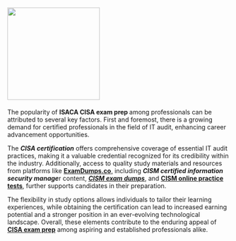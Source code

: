 # <h1 dir="ltr"><img src="https://scontent.flhe25-1.fna.fbcdn.net/v/t39.30808-1/327323970_691111326071350_6664770290650579837_n.jpg?_nc_cat=111&amp;ccb=1-7&amp;_nc_sid=f4b9fd&amp;_nc_ohc=RKuJR06246wQ7kNvgFE8sPy&amp;_nc_zt=24&amp;_nc_ht=scontent.flhe25-1.fna&amp;_nc_gid=AXKE6yYGYAdg_lCafRQswn1&amp;oh=00_AYD5c2crFBGV6b35gxaMl7E2DYdqZo63rVh2Ws5rGwzmFg&amp;oe=6727E190" alt="" width="209" height="209"></h1><p dir="ltr">The popularity of <strong>ISACA CISA exam prep </strong>among professionals can be attributed to several key factors. First and foremost, there is a growing demand for certified professionals in the field of IT audit, enhancing career advancement opportunities.&nbsp;</p><p dir="ltr">The <em><strong>CISA certification</strong></em> offers comprehensive coverage of essential IT audit practices, making it a valuable credential recognized for its credibility within the industry. Additionally, access to quality study materials and resources from platforms like <a href="http://examdumps.co"><strong>ExamDumps.co</strong>,</a> including <em><strong>CISM certified information security manage</strong></em>r content, <span style="text-decoration: underline;"><em><strong>CISM exam dumps</strong></em></span>, and <strong><a href="https://www.examdumps.co/cisa-certification-exam-dumps.html">CISM online practice tests</a></strong>, further supports candidates in their preparation.&nbsp;</p><p dir="ltr">The flexibility in study options allows individuals to tailor their learning experiences, while obtaining the certification can lead to increased earning potential and a stronger position in an ever-evolving technological landscape. Overall, these elements contribute to the enduring appeal of <strong><a href="https://www.examdumps.co/cisa-exam-dumps.html">CISA exam prep</a></strong> among aspiring and established professionals alike.</p><p>&nbsp;</p>
